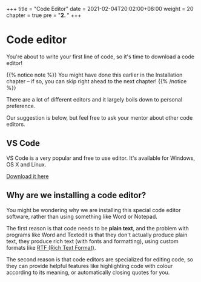 +++
title = "Code Editor"
date = 2021-02-04T20:02:00+08:00
weight = 20
chapter = true
pre = "<b>2. </b>"
+++
# Code editor


You're about to write your first line of code, so it's time to download a code editor!

{{% notice note %}}
You might have done this earlier in the Installation chapter – if so, you can skip right ahead to the next chapter!
{{% /notice %}}

There are a lot of different editors and it largely boils down to personal preference.

Our suggestion is below, but feel free to ask your mentor about other code editors.

## VS Code

VS Code is a very popular and free to use editor. It's available for Windows, OS X and Linux.

[Download it here](https://code.visualstudio.com/)

## Why are we installing a code editor?

You might be wondering why we are installing this special code editor software, rather than using something like Word or Notepad.

The first reason is that code needs to be **plain text**, and the problem with programs like Word and Textedit is that they don't actually produce plain text, they produce rich text \(with fonts and formatting\), using custom formats like [RTF \(Rich Text Format\)](https://en.wikipedia.org/wiki/Rich_Text_Format).

The second reason is that code editors are specialized for editing code, so they can provide helpful features like highlighting code with colour according to its meaning, or automatically closing quotes for you.
